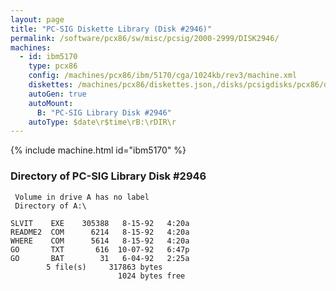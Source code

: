 ```yaml
---
layout: page
title: "PC-SIG Diskette Library (Disk #2946)"
permalink: /software/pcx86/sw/misc/pcsig/2000-2999/DISK2946/
machines:
  - id: ibm5170
    type: pcx86
    config: /machines/pcx86/ibm/5170/cga/1024kb/rev3/machine.xml
    diskettes: /machines/pcx86/diskettes.json,/disks/pcsigdisks/pcx86/diskettes.json
    autoGen: true
    autoMount:
      B: "PC-SIG Library Disk #2946"
    autoType: $date\r$time\rB:\rDIR\r
---
```


{% include machine.html id="ibm5170" %}

### Directory of PC-SIG Library Disk #2946

     Volume in drive A has no label
     Directory of A:\

    SLVIT    EXE    305388   8-15-92   4:20a
    README2  COM      6214   8-15-92   4:20a
    WHERE    COM      5614   8-15-92   4:20a
    GO       TXT       616  10-07-92   6:47p
    GO       BAT        31   6-04-92   2:25a
            5 file(s)     317863 bytes
                            1024 bytes free
